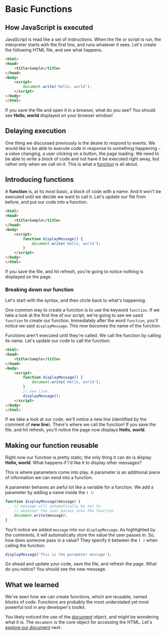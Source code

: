 # Basic Functions

## How JavaScript is executed

JavaScript is read like a set of instructions. When the file or script is run, the interpreter starts with the first line, and runs whatever it sees. Let's create the following HTML file, and see what happens.

``` html
<html>
<head>
    <title>Sample</title>
</head>
<body>
    <script>
        document.write('Hello, world');
    </script>
</body>
</html>
```

If you save the file and open it in a browser, what do you see? You should see **Hello, world** displayed on your browser window!

## Delaying execution

One thing we discussed previously is the desire to respond to events. We would like to be able to execute code in response to something happening - a value changing, a user clicking on a button, the page loading. We need to be able to write a block of code and not have it be executed right away, but rather only when we call on it. This is what a [function](https://www.w3schools.com/js/js_functions.asp) is all about.

## Introducing functions

A **function** is, at its most basic, a block of code with a name. And it won't be executed until we decide we want to call it. Let's update our file from before, and put our code into a function.

``` html
<html>
<head>
    <title>Sample</title>
</head>
<body>
    <script>
        function displayMessage() {
            document.write('Hello, world');
        }
    </script>
</body>
</html>
```

If you save the file, and hit refresh, you're going to notice nothing is displayed on the page.

### Breaking down our function

Let's start with the syntax, and then circle back to what's happening.

One common way to create a function is to use the keyword `function`. If we take a look at the first line of our script, we're going to see we used `function` to create our function. Immediately after the word `function`, you'll notice we said `displayMessage`. This now becomes the name of the function.

Functions aren't executed until they're called. We call the function by calling its name. Let's update our code to call the function:

``` html
<html>
<head>
    <title>Sample</title>
</head>
<body>
    <script>
        function displayMessage() {
            document.write('Hello, world');
        }
        // new line
        displayMessage();
    </script>
</body>
</html>
```

If we take a look at our code, we'll notice a new line (identified by the comment of **new line**). There's where we call the function! If you save the file, and hit refresh, you'll notice the page now displays **Hello, world**.

## Making our function reusable

Right now our function is pretty static; the only thing it can do is display **Hello, world**. What happens if I'd like it to display other messages?

This is where parameters come into play. A parameter is an additional piece of information we can send into a function.

A parameter behaves an awful lot like a variable for a function. We add a parameter by adding a name inside the `( )`:

``` javascript
function displayMessage(message) {
    // message will automatically be set to
    // whatever the user passes into the function
    document.write(message);
}
```

You'll notice we added `message` into our `displayMessage`. As highlighted by the comments, it will automatically store the value the user passes in. So, how does someone pass in a value? They specify it between the `( )` when calling the function.

``` javascript
displayMessage('This is the parameter message');
```

Go ahead and update your code, save the file, and refresh the page. What do you notice? You should see the new message.

## What we learned

We've seen how we can create functions, which are reusable, named blocks of code. Functions are probably the most understated yet most powerful tool in any developer's toolkit.

You likely noticed the use of the [document](https://www.w3schools.com/jsref/dom_obj_document.asp) object, and might be wondering what it is. The `document` is the core object for accessing the HTML. Let's [explore our document](./the_dom.md) next.
